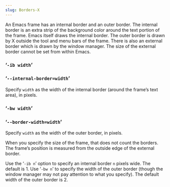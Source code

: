 ```yaml
---
slug: Borders-X
---
```


An Emacs frame has an internal border and an outer border. The internal border is an extra strip of the background color around the text portion of the frame. Emacs itself draws the internal border. The outer border is drawn by X outside the tool and menu bars of the frame. There is also an external border which is drawn by the window manager. The size of the external border cannot be set from within Emacs.

### ‘`-ib width`’

### ‘`--internal-border=width`’

Specify `width` as the width of the internal border (around the frame’s text area), in pixels.

### ‘`-bw width`’

### ‘`--border-width=width`’

Specify `width` as the width of the outer border, in pixels.

When you specify the size of the frame, that does not count the borders. The frame’s position is measured from the outside edge of the external border.

Use the ‘`-ib n`’ option to specify an internal border `n` pixels wide. The default is 1. Use ‘`-bw n`’ to specify the width of the outer border (though the window manager may not pay attention to what you specify). The default width of the outer border is 2.
